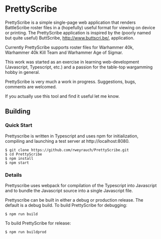 # PrettyScribe

PrettyScribe is a simple single-page web application that renders BattleScribe roster files in
a (hopefully) useful format for viewing on device or printing.   The PrettyScribe application
is inspired by the (poorly named but quite useful) ButtScribe, http://www.buttscri.be/, application.

Currently PrettyScribe supports roster files for Warhammer 40k, Warhammer 40k Kill Team and
Warhammer Age of Sigmar.

This work was started as an exercise in learning web-development (Javascript, Typescript, etc.) and
a passion for the table-top wargamming hobby in general.

PrettyScribe is very much a work in progress.   Suggestions, bugs, comments are welcomed.

If you actually use this tool and find it useful let me know.

## Building

### Quick Start

Prettyscribe is written in Typescript and uses npm for initialization, compiling and launching a 
test server at http://localhost:8080.

    $ git clone https://github.com/rweyrauch/PrettyScribe.git
    $ cd PrettyScribe
    $ npm install
    $ npm start

### Details

Prettyscribe uses webpack for compilation of the Typescript into Javascript and to bundle the
Javascript source into a single Javascript file.

Prettyscribe can be built in either a debug or production release.   The default is a debug build.
To build PrettyScribe for debugging:

    $ npm run build

To build PrettyScribe for release:

    $ npm run buildprod

